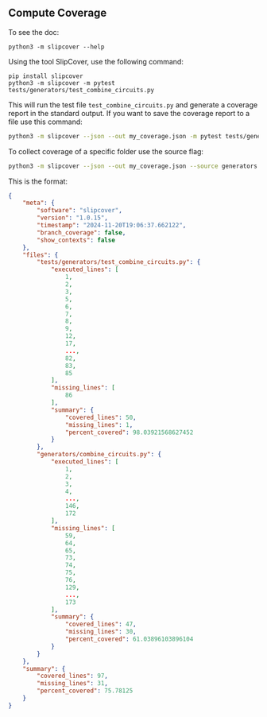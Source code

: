 ## Compute Coverage

To see the doc:
```shell
python3 -m slipcover --help
```

Using the tool SlipCover, use the following command:

```shell
pip install slipcover
python3 -m slipcover -m pytest tests/generators/test_combine_circuits.py
```
This will run the test file `test_combine_circuits.py` and generate a coverage report in the standard output.
If you want to save the coverage report to a file use this command:

```bash
python3 -m slipcover --json --out my_coverage.json -m pytest tests/generators/test_combine_circuits.py
```

To collect coverage of a specific folder use the source flag:

```bash
python3 -m slipcover --json --out my_coverage.json --source generators --source /home/paltenmo/.conda/envs/crosspl/lib/python3.10/site-packages/qiskit python tests/generators/test_combine_circuits.py
```

This is the format:
```json
{
    "meta": {
        "software": "slipcover",
        "version": "1.0.15",
        "timestamp": "2024-11-20T19:06:37.662122",
        "branch_coverage": false,
        "show_contexts": false
    },
    "files": {
        "tests/generators/test_combine_circuits.py": {
            "executed_lines": [
                1,
                2,
                3,
                5,
                6,
                7,
                8,
                9,
                12,
                17,
                ...,
                82,
                83,
                85
            ],
            "missing_lines": [
                86
            ],
            "summary": {
                "covered_lines": 50,
                "missing_lines": 1,
                "percent_covered": 98.03921568627452
            }
        },
        "generators/combine_circuits.py": {
            "executed_lines": [
                1,
                2,
                3,
                4,
                ...,
                146,
                172
            ],
            "missing_lines": [
                59,
                64,
                65,
                73,
                74,
                75,
                76,
                129,
                ...,
                173
            ],
            "summary": {
                "covered_lines": 47,
                "missing_lines": 30,
                "percent_covered": 61.03896103896104
            }
        }
    },
    "summary": {
        "covered_lines": 97,
        "missing_lines": 31,
        "percent_covered": 75.78125
    }
}
```
